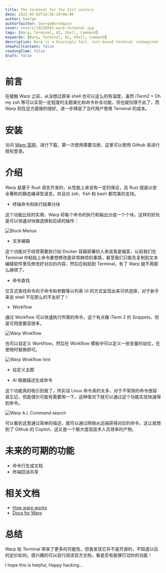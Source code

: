 ```yaml
---
title: The terminal for the 21st century
date: 2022-05-02T16:58:26+08:00
author: George
authorTwitter: GeorgeBornAgain
cover: covers/20220502-warp-terminal.jpg
tags: [Warp, Terminal, AI, Shell, Command]
keywords: [Warp, Terminal, AI, Shell, Command]
description: Warp is a blazingly fast, rust-based terminal reimagined from the ground up to work like a modern app.
showFullContent: false
readingTime: false
draft: false
---
```


# 前言

在接触 Warp 之前，从没想过原来 shell 也可以这么的有温度，虽然 iTerm2 + Oh my zsh 等可以实现一定程度的主题美化和命令补全功能，但也就仅限于此了，而 Warp 则在这方面做的很好，进一步降低了当代用户使用 Terminal 的成本。

# 安装

访问 [Warp 官网](https://www.warp.dev/)，进行下载，第一次使用需要注册，这里可以使用 Github 来进行授权登录。

# 介绍

Warp 是基于 Rust 语言开发的，从性能上来说有一定的保证，且 Rust 就是以安全著称的静态编译型语言。并且对 zsh、fish 和 bash 都完美的支持。

* 终端命令和执行结果分块

这个功能比较的实用，Warp 将每个命令的执行和输出分成一个个块，这样的好处是可以快速对块做选择和后续的操作：

![Block Menus](/article/20220502-warp-block-operator-menus.png)

* 文本编辑

这个功能对于经常需要执行如 Docker 容器部署的人来说真是福音，以前我们在 Terminal 中粘贴上命令要想修改是非常麻烦的事情，甚至我们只能先复制到文本编辑软件里先修改好对应的内容，然后在粘贴到 Terminal，有了 Warp 就不用那么麻烦了。

* 命令查找

交互式查找命令的子命令和参数等以列表 UI 的方式呈现出来可供选择，对于新手来说 shell 不在那么的不友好了！

* Workflow

通过 Workflow 可以快速执行所需的命令，这个有点像 iTerm 2 的 Snippets，但是可用度要高很多。

![Warp Wrokflow](/article/20220502-warp-wrokflow.png)

也可以自定义 Workflow，然后在 Workflow 模板中可以定义一些变量的站位，在使用时替换即可。

![Warp Wrokflow hint](/article/20220502-warp-wrokflow-hint.png)

* 自定义主题

* AI 根据描述生成命令

这个功能真的吸引到我了，所实话 Linux 命令真的太多，对于不常用的命令很容易忘记，但是偶尔可能有需要用一下，这种情况下就可以通过这个功能实现快速得到命令。

![Warp A.I. Command search](/article/20220502-warp-ai-command-search-clear-docker-container.png)

可以看到这里通过简单的描述，就可以通过网络从远端获得对应的命令，这让我想到了 Github 的 Copilot，这又是一个极大提高技术人员效率的产物。

# 未来的可期的功能

* 命令行生成文档
* 终端回话共享

# 相关文档

* [How warp works](https://www.warp.dev/blog/how-warp-works)
* [Docs for Warp](https://docs.warp.dev/)

# 总结

Warp 给 Terminal 带来了更多的可能性，但我发现它并不是开源的，不知道以后的定价如何。感兴趣的可以自行阅读官方文档，看是否有能够打动你的功能！

I hope this is helpful, Happy hacking...